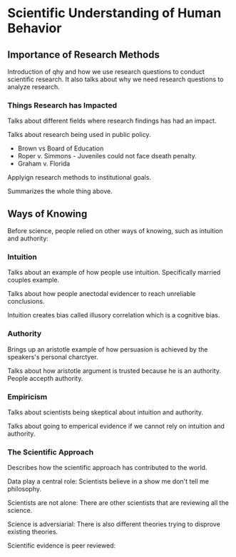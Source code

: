 # Scientific Understanding of Human Behavior
## Importance of Research Methods
Introduction of qhy and how we use research questions to conduct scientific research.
It also talks about why we need research questions to analyze research.

### Things Research has Impacted
Talks about different fields where research findings has had an impact.

Talks about research being used in public policy.
- Brown vs Board of Education
- Roper v. Simmons - Juveniles could not face dseath penalty.
- Graham v. Florida

Applyign research methods to institutional goals.

Summarizes the whole thing above. 

## Ways of Knowing
Before science, people relied on other ways of knowing, such as intuition and authority:

### Intuition
Talks about an example of how people use intuition. Specifically married couples example.

Talks about how people anectodal evidencer to reach unreliable conclusions.

Intuition creates bias called illusory correlation which is a cognitive bias. 

### Authority
Brings up an aristotle example of how persuasion is achieved by the speakers's personal charctyer.

Talks about how aristotle argument is trusted because he is an authority. People accepth authority. 

### Empiricism
Talks about scientists being skeptical about intuition and authority. 

Talks about going to emperical evidence if we cannot rely on intuition and authority.

### The Scientific Approach
Describes how the scientific approach has contributed to the world.

Data play a central role: Scientists believe in a show me don't tell me philosophy.

Scientists are not alone: There are other scientists that are reviewing all the science.

Science is adversiarial: There is also different theories trying to disprove existing theories.

Scientific evidence is peer reviewed:
